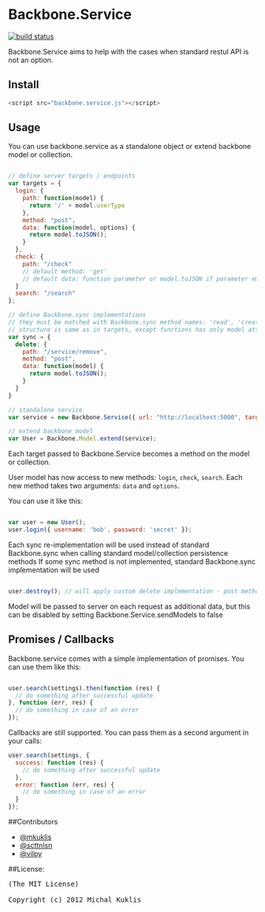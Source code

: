 Backbone.Service
================
[![build status](https://api.travis-ci.org/ViLPy/backbone.service.png)](http://travis-ci.org/ViLPy/backbone.service)

Backbone.Service aims to help with the cases when standard restul API is not an option.

## Install

````javascript
<script src="backbone.service.js"></script>
````

## Usage

You can use backbone.service as a standalone object or extend backbone model or collection.

````javascript

// define server targets / endpoints
var targets = {
  login: {
    path: function(model) {
      return '/' + model.userType
    },
    method: "post",
    data: function(model, options) {
      return model.toJSON();
    }
  },
  check: {
    path: "/check"
    // default method: 'get'
    // default data: function parameter or model.toJSON if parameter empty
  }
  search: "/search"
};

// define Backbone.sync implementations
// they must be matched with Backbone.sync method names: 'read', 'create', 'update', 'delete'
// structure is same as in targets, except functions has only model attribute without options
var sync = {
  delete: {
    path: "/service/remove",
    method: "post",
    data: function(model) {
      return model.toJSON();
    }
  }
}

// standalone service
var service = new Backbone.Service({ url: "http://localhost:5000", targets: targets, sync: sync });

// extend backbone model
var User = Backbone.Model.extend(service);

````

Each target passed to Backbone.Service becomes a method on the model or collection.

User model has now access to new methods: `login`, `check`, `search`.
Each new method takes two arguments: `data` and `options`.

You can use it like this:

````javascript

var user = new User();
user.login({ username: 'bob', password: 'secret' });

````

Each sync re-implementation will be used instead of standard Backbone.sync when calling standard model/collection persistence methods
If some sync method is not implemented, standard Backbone.sync implementation will be used

````javascript

user.destroy(); // will apply custom delete implementation - post method to '/service/remove'

````

Model will be passed to server on each request as additional data, but this can be disabled by setting Backbone.Service.sendModels to false

## Promises / Callbacks

Backbone.service comes with a simple implementation of promises. You can use them like this:

````javascript

user.search(settings).then(function (res) {
  // do something after successful update
}, function (err, res) {
  // do something in case of an error
});


````

Callbacks are still supported. You can pass them as a second argument in your calls:

````javascript
user.search(settings, {
  success: function (res) {
    // do something after successful update
  },
  error: function (err, res) {
    // do something in case of an error
  }
});

````

##Contributors

* [@mkuklis](http://github.com/mkuklis)
* [@scttnlsn](http://github.com/scttnlsn)
* [@vilpy](http://github.com/vilpy)

##License:
<pre>
(The MIT License)

Copyright (c) 2012 Michal Kuklis

</pre>
